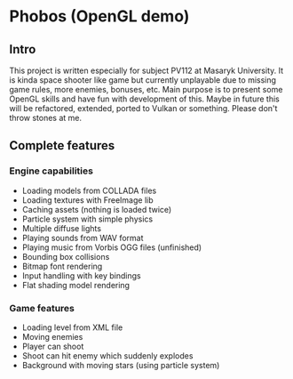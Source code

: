 # Phobos (OpenGL demo)

## Intro

This project is written especially for subject PV112 at Masaryk University. It is kinda space shooter like game but currently unplayable due to missing game rules, more enemies, bonuses, etc. Main purpose is to present some OpenGL skills and have fun with development of this.
Maybe in future this will be refactored, extended, ported to Vulkan or something. Please don't throw stones at me.

## Complete features
### Engine capabilities
- Loading models from COLLADA files
- Loading textures with FreeImage lib
- Caching assets (nothing is loaded twice)
- Particle system with simple physics
- Multiple diffuse lights
- Playing sounds from WAV format
- Playing music from Vorbis OGG files (unfinished)
- Bounding box collisions
- Bitmap font rendering
- Input handling with key bindings
- Flat shading model rendering

### Game features
- Loading level from XML file
- Moving enemies
- Player can shoot
- Shoot can hit enemy which suddenly explodes
- Background with moving stars (using particle system)
